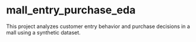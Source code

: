 # mall_entry_purchase_eda
This project analyzes customer entry behavior and purchase decisions in a mall using a synthetic dataset.
